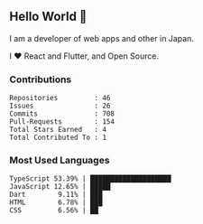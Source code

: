 ## Hello World 👋

I am a developer of web apps and other in Japan.

I ❤️ React and Flutter, and Open Source.

### Contributions

<!-- contributions start -->

    Repositories         : 46
    Issues               : 26
    Commits              : 708
    Pull-Requests        : 154
    Total Stars Earned   : 4
    Total Contributed To : 1

<!-- contributions end -->

### Most Used Languages

<!-- most-used-languages start -->

    TypeScript 53.39% | ████████████████████
    JavaScript 12.65% | █████
    Dart        9.11% | ███
    HTML        6.78% | ███
    CSS         6.56% | ██

<!-- most-used-languages end -->

